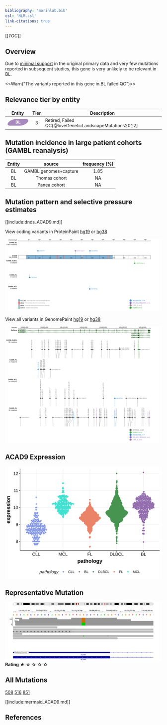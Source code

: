 ```yaml
---
bibliography: 'morinlab.bib'
csl: 'NLM.csl'
link-citations: true
---
```

[[_TOC_]]

## Overview
Due to [minimal support](ACAD9#representative-mutation) in the original primary data and very few mutations reported in subsequent studies, this gene is very unlikely to be relevant in BL. 

<<Warn("The variants reported in this gene in BL failed QC")>>


## Relevance tier by entity

|Entity|Tier|Description                           |
|:------:|:----:|--------------------------------------|
|![BL](images/icons/BL_tier2.png)    |3   |Retired, Failed QC[@loveGeneticLandscapeMutations2012]|

## Mutation incidence in large patient cohorts (GAMBL reanalysis)

|Entity|source               |frequency (%)|
|:------:|:---------------------:|:-------------:|
|BL    |GAMBL genomes+capture|1.85         |
|BL    |Thomas cohort        |  NA         |
|BL    |Panea cohort         |  NA         |

## Mutation pattern and selective pressure estimates

[[include:dnds_ACAD9.md]]



View coding variants in ProteinPaint [hg19](https://morinlab.github.io/LLMPP/GAMBL/ACAD9_protein.html)  or [hg38](https://morinlab.github.io/LLMPP/GAMBL/ACAD9_protein_hg38.html)

![](images/proteinpaint/ACAD9_NM_014049.svg)

View all variants in GenomePaint [hg19](https://morinlab.github.io/LLMPP/GAMBL/ACAD9.html)  or [hg38](https://morinlab.github.io/LLMPP/GAMBL/ACAD9_hg38.html)

![](images/proteinpaint/ACAD9.svg)

## ACAD9 Expression
![](images/gene_expression/ACAD9_by_pathology.svg)

## Representative Mutation

![](primary/Love_ACAD9.svg)
**Rating**
&starf; &star; &star; &star; &star;

## All Mutations

[508](https://www.bcgsc.ca/downloads/morinlab/GAMBL/Love/508_reports.html)
[516](https://www.bcgsc.ca/downloads/morinlab/GAMBL/Love/516_reports.html)
[851](https://www.bcgsc.ca/downloads/morinlab/GAMBL/Love/851_reports.html)


[[include:mermaid_ACAD9.md]]

## References

<!-- ORIGIN: loveGeneticLandscapeMutations2012 -->
<!-- BL: loveGeneticLandscapeMutations2012 -->
